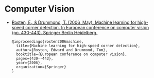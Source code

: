 # Computer Vision

- [Rosten, E., & Drummond, T. (2006, May). Machine learning for high-speed
  corner detection. In European conference on computer vision (pp. 430-443).
  Springer Berlin Heidelberg.][RostenDrummond2006]

    ```
    @inproceedings{rosten2006machine,
      title={Machine learning for high-speed corner detection},
      author={Rosten, Edward and Drummond, Tom},
      booktitle={European conference on computer vision},
      pages={430--443},
      year={2006},
      organization={Springer}
    }
    ```


[RostenDrummond2006]: https://www.edwardrosten.com/work/rosten_2006_machine.pdf
